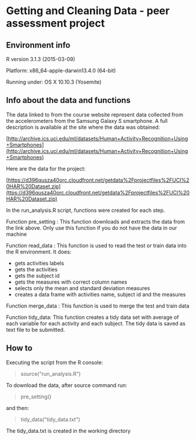 # Getting and Cleaning Data - peer assessment project

## Environment info

R version 3.1.3 (2015-03-09)

Platform: x86_64-apple-darwin13.4.0 (64-bit)

Running under: OS X 10.10.3 (Yosemite)

## Info about the data and functions

The data linked to from the course website represent data collected from the accelerometers from the Samsung Galaxy S smartphone. A full description is available at the site where the data was obtained: 

[http://archive.ics.uci.edu/ml/datasets/Human+Activity+Recognition+Using+Smartphones](http://archive.ics.uci.edu/ml/datasets/Human+Activity+Recognition+Using+Smartphones)

Here are the data for the project: 

[https://d396qusza40orc.cloudfront.net/getdata%2Fprojectfiles%2FUCI%20HAR%20Dataset.zip](ttps://d396qusza40orc.cloudfront.net/getdata%2Fprojectfiles%2FUCI%20HAR%20Dataset.zip)

In the run_analysis.R script, functions were created for each step.

Function pre_setting :
This function downloads and extracts the data from the link above.
Only use this function if you do not have the data in our machine

Function read_data :
This function is used to read the test or train data into the R environment. It does: 

* gets activities labels
* gets the activities
* gets the subject id
* gets the measures with correct column names
* selects only the mean and standard deviation measures
* creates a data frame with activities name, subject id and the measures

Function merge_data :
This function is used to merge the test and train data

Function tidy_data:
This function creates a tidy data set with average of each variable for each activity and each subject. The tidy data is  saved as text file to be submitted.

## How to

Executing the script from the R console:

> source("run_analysis.R")

To download the data, after source command run:

> pre_setting()

and then:

> tidy_data("tidy_data.txt")

The tidy_data.txt is created in the working directory
